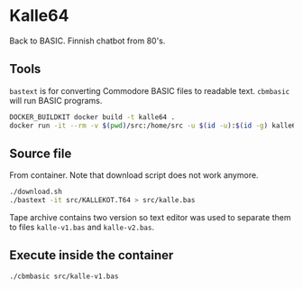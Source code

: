 # Kalle64

Back to BASIC. Finnish chatbot from 80's.

## Tools

`bastext` is for converting Commodore BASIC files to readable text.
`cbmbasic` will run BASIC programs.

```bash
DOCKER_BUILDKIT docker build -t kalle64 .
docker run -it --rm -v $(pwd)/src:/home/src -u $(id -u):$(id -g) kalle64 sh
```

## Source file

From container. Note that download script does not work anymore.

```bash
./download.sh
./bastext -it src/KALLEKOT.T64 > src/kalle.bas
```

Tape archive contains two version so text editor was used to separate them
to files `kalle-v1.bas` and `kalle-v2.bas`.

## Execute inside the container

```bash
./cbmbasic src/kalle-v1.bas
```
